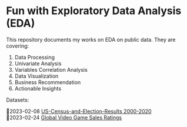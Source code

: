 # Fun with Exploratory Data Analysis (EDA)

This repository documents my works on EDA on public data. They are covering:

  1. Data Processing
  2. Univariate Analysis
  3. Variables Correlation Analysis
  4. Data Visualization
  5. Business Recommendation
  6. Actionable Insights

Datasets:

:pushpin:2023-02-08 [US-Census-and-Election-Results 2000-2020](https://www.kaggle.com/datasets/minhbtnguyen/us-census-for-election-predictions-20002020) <br />
:pushpin:2023-02-24 [Global Video Game Sales Ratings](https://www.kaggle.com/datasets/thedevastator/global-video-game-sales-ratings)
